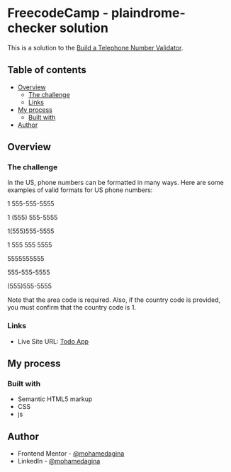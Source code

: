 # FreecodeCamp - plaindrome-checker solution

This is a solution to the [Build a Telephone Number Validator](https://www.freecodecamp.org/learn/javascript-algorithms-and-data-structures-v8/build-a-palindrome-checker-project/build-a-palindrome-checker).

## Table of contents

- [Overview](#overview)
  - [The challenge](#the-challenge)
  - [Links](#links)
- [My process](#my-process)
  - [Built with](#built-with)
- [Author](#author)

## Overview

### The challenge

In the US, phone numbers can be formatted in many ways. Here are some examples of valid formats for US phone numbers:

1 555-555-5555

1 (555) 555-5555

1(555)555-5555

1 555 555 5555

5555555555

555-555-5555

(555)555-5555

Note that the area code is required. Also, if the country code is provided, you must confirm that the country code is 1.

### Links

- Live Site URL: [Todo App](https://todo-app-mohamedagina.vercel.app/)

## My process

### Built with

- Semantic HTML5 markup
- CSS
- js

## Author

- Frontend Mentor - [@mohamedagina](https://www.frontendmentor.io/profile/mohamedagina)
- LinkedIn - [@mohamedagina](https://www.linkedin.com/in/mohamed-agina/)
